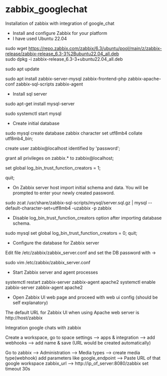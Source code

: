 # zabbix_googlechat
Installation of zabbix with integration of google_chat

- Install and configure Zabbix for your platform
- I have used Ubuntu 22.04

sudo wget https://repo.zabbix.com/zabbix/6.3/ubuntu/pool/main/z/zabbix-release/zabbix-release_6.3-3%2Bubuntu22.04_all.deb                                                                                            
sudo dpkg -i zabbix-release_6.3-3+ubuntu22.04_all.deb

sudo apt update 

sudo apt install zabbix-server-mysql zabbix-frontend-php zabbix-apache-conf zabbix-sql-scripts zabbix-agent

- Install sql server

sudo apt-get install mysql-server

sudo systemctl start mysql

- Create initial database

sudo mysql
create database zabbix character set utf8mb4 collate utf8mb4_bin;

create user zabbix@localhost identified by 'password';

grant all privileges on zabbix.* to zabbix@localhost;

set global log_bin_trust_function_creators = 1;

quit;

- On Zabbix server host import initial schema and data. You will be prompted to enter your newly created password.

sudo zcat /usr/share/zabbix-sql-scripts/mysql/server.sql.gz | mysql --default-character-set=utf8mb4 -uzabbix -p zabbix

- Disable log_bin_trust_function_creators option after importing database schema.

sudo mysql
set global log_bin_trust_function_creators = 0;
quit;

- Configure the database for Zabbix server

Edit file /etc/zabbix/zabbix_server.conf and set the DB password with ->

sudo vim /etc/zabbix/zabbix_server.conf

- Start Zabbix server and agent processes

systemctl restart zabbix-server zabbix-agent apache2
systemctl enable zabbix-server zabbix-agent apache2

- Open Zabbix UI web page and proceed with web ui config (should be self explanatory)

The default URL for Zabbix UI when using Apache web server is http://host/zabbix



Integration google chats with zabbix

Create a workspace, go to space settings --> apps & integration --> add webhooks --> add name & save (URL would be created automatically)

Go to zabbix --> Administration --> Media types --> create media type(webhook)
add parameters like google_endpoint --> Paste URL of that google workspace
		    zabbix_url --> http://ip_of_server:8080/zabbix
set timeout 30s

